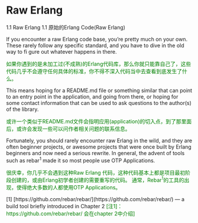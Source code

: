 # Raw Erlang

1.1 Raw Erlang
1.1 原始的Erlang Code(Raw Erlang)
<p></p>
If you encounter a raw Erlang code base, you’re pretty much on your own. These rarely follow any specific standard, and you have to dive in the old way to fi gure out whatever happens in there.
<p></p>
<font color="green">
如果你遇到的是未加工过(不成熟)的Erlang代码库，那么你就只能靠自己了，这些代码几乎不会遵守任何具体的标准，你不得不深入代码当中去查看到底发生了什么。
</font>
<p></p>
This means hoping for a README.md file or something similar that can point to an entry point in the application, and going from there, or hoping for some contact information that can be used to ask questions to the author(s) of the library.
<p></p>
<font color="green">
或许一个类似于README.md文件会指明应用(application)的切入点，到了那里面后，或许会发现一些可以问作者相关问题的联系信息。
</font>
<p></p>
Fortunately, you should rarely encounter raw Erlang in the wild, and they are often beginner projects, or awesome projects that were once built by Erlang beginners and now need a serious rewrite. In general, the advent of tools such as rebar<sup>1</sup> made it so most people use OTP Applications.
<p></p>
<font color="green">
很庆幸，你几乎不会遇到这种Raw Erlang 代码，这种代码基本上都是项目最初阶段创建的，或由Erlang初学者创建的需要重写的代码。
通常，Rebar<sup>1</sup>的工具的出现，使得绝大多数的人都使用OTP Applications。
</font>
<p></p>
[1] [https://github.com/rebar/rebar/](https://github.com/rebar/rebar/) — a build tool briefly introduced in Chapter 2
<font color="green" >
[注1]：https://github.com/rebar/rebar/ 会在chapter 2中介绍]
</font>

